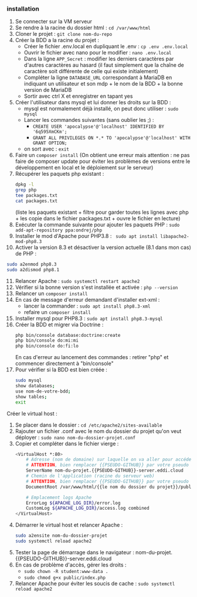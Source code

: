### installation

1. Se connecter sur la VM serveur
2. Se rendre à la racine du dossier html : `cd /var/www/html`
3. Cloner le projet : `git clone nom-du-repo`
4. Créer la BDD a la racine du projet :
   - Créer le fichier .env.local en dupliquant le .env : `cp .env .env.local`
   - Ouvrir le fichier avec nano pour le modifier : `nano .env.local`
   - Dans la ligne `APP_Secret` : modifier les derniers caractères par d'autres caractères au hasard (il faut simplement que la chaîne de caractère soit différente de celle qui existe initialement)
   - Compléter la ligne `DATABASE_URL` correspondant à MariaDB en indiquant un utilisateur et son mdp + le nom de la BDD + la bonne version de MariaDB
   - Sortir avec ctrl X et enregistrer en tapant yes
5. Créer l'utilisateur dans mysql et lui donner les droits sur la BDD :
   - mysql est normalement déjà installé, on peut donc utiliser : `sudo mysql`
   - Lancer les commandes suivantes (sans oublier les ;) : 
     - `CREATE USER 'apocalypse'@'localhost' IDENTIFIED BY '6q595XmCKm';`
     - `GRANT ALL PRIVILEGES ON *.* TO 'apocalypse'@'localhost' WITH GRANT OPTION;`
   - on sort avec : `exit`
6. Faire un `composer install`
   (On obtient une erreur mais attention : ne pas faire de composer update pour éviter les problèmes de versions entre le développement en local et le déploiement sur le serveur)
7. Récupérer les paquets php existant :
   ```bash 
   dpkg -l 
   grep php 
   tee packages.txt
   cat packages.txt
   ```
   (liste les paquets existant + filtre pour garder toutes les lignes avec php + les copie dans le fichier packages.txt + ouvre le fichier en lecture)
8. Exécuter la commande suivante pour ajouter les paquets PHP : `sudo add-apt-repository ppa:ondrej/php`
9. Installer le mod d'Apache pour PHP3.8 : ` sudo apt install libapache2-mod-php8.3`
10. Activer la version 8.3 et désactiver la version actuelle (8.1 dans mon cas) de PHP :
   ```bash
   sudo a2enmod php8.3
   sudo a2dismod php8.1
   ````
11. Relancer Apache : `sudo systemctl restart apache2`
12. Vérifier si la bonne version s'est installée et activée : `php --version`
13. Relancer un `composer install`
14. En cas de message d'erreur demandant d'installer ext-xml :
    - lancer la commander : `sudo apt install php8.3-xml`
    - refaire un `composer install`
15. Installer mysql pour PHP8.3 : `sudo apt install php8.3-mysql`
16. Créer la BDD et migrer via Doctrine :
    ```bash
    php bin/console database:doctrine:create 
    php bin/console do:mi:mi
    php bin/console do:fi:lo 
    ```
    En cas d'erreur au lancement des commandes : retirer "php" et commencer directement à "bin/console"
17. Pour vérifier si la BDD est bien créée :
    ```bash
    sudo mysql
    show databases;
    use nom-de-votre-bdd;
    show tables;
    exit
    ```
Créer le virtual host :
1. Se placer dans le dossier : `cd /etc/apache2/sites-available`
2. Rajouter un fichier .conf avec le nom du dossier du projet qu'on veut déployer : `sudo nano nom-du-dossier-projet.conf`
3. Copier et compléter dans le fichier vierge :
    ```bash
    <VirtualHost *:80>
        # Adresse (nom de domaine) sur laquelle on va aller pour accéder à l'application
        # ATTENTION, bien remplacer {{PSEUDO-GITHUB}} par votre pseudo GitHub !
        ServerName nom-du-projet.{{PSEUDO-GITHUB}}-server.eddi.cloud
        # Chemin de l'application (racine du serveur web)
        # ATTENTION, bien remplacer {{PSEUDO-GITHUB}} par votre pseudo GitHub !
        DocumentRoot /var/www/html/{{le nom du dossier du projet}}/public
    
        # Emplacement logs Apache
        ErrorLog ${APACHE_LOG_DIR}/error.log
        CustomLog ${APACHE_LOG_DIR}/access.log combined
    </VirtualHost>
    ```
4. Démarrer le virtual host et relancer Apache :
    ```bash
    sudo a2ensite nom-du-dossier-projet
    sudo systemctl reload apache2
    ```
5. Tester la page de démarrage dans le navigateur : nom-du-projet.{{PSEUDO-GITHUB}}-server.eddi.cloud
6. En cas de problème d'accès, gérer les droits : 
   - `sudo chown -R student:www-data .`
   - `sudo chmod g+x public/index.php`
7. Relancer Apache pour éviter les soucis de cache : `sudo systemctl reload apache2`